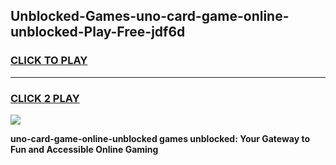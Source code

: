 
## Unblocked-Games-uno-card-game-online-unblocked-Play-Free-jdf6d
<h3>
<a href="https://premium76.site?title=uno-card-game-online-unblocked&ref=17A">CLICK TO PLAY</a></h3>
<hr>

<h3>
<a href="https://premium76.site?title=uno-card-game-online-unblocked&ref=17A">CLICK 2 PLAY</a>
  
</h3>

<a href="https://premium76.site?title=uno-card-game-online-unblocked&ref=17A"><img src="https://clearcache.store/games.png"></a>


**uno-card-game-online-unblocked games unblocked: Your Gateway to Fun and Accessible Online Gaming**
